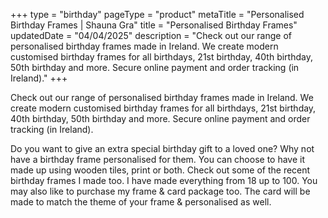 +++
type = "birthday"
pageType = "product"
metaTitle = "Personalised Birthday Frames | Shauna Gra"
title = "Personalised Birthday Frames"
updatedDate = "04/04/2025"
description = "Check out our range of personalised birthday frames made in Ireland. We create modern customised birthday frames for all birthdays, 21st birthday, 40th birthday, 50th birthday and more. Secure online payment and order tracking (in Ireland)."
+++

Check out our range of personalised birthday frames made in Ireland. We create modern customised birthday frames for all birthdays, 21st birthday, 40th birthday, 50th birthday and more. Secure online payment and order tracking (in Ireland).

Do you want to give an extra special birthday gift to a loved one? Why not have a birthday frame personalised for them. You can choose to have it made up using wooden tiles, print or both. Check out some of the recent birthday frames I made too. I have made everything from 18 up to 100. You may also like to purchase my frame & card package too. The card will be made to match the theme of your frame & personalised as well.
